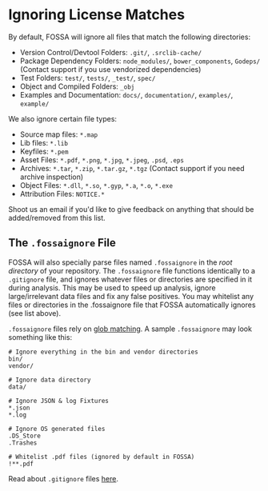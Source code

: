 # Ignoring License Matches

By default, FOSSA will ignore all files that match the following directories:

- Version Control/Devtool Folders: `.git/`, `.srclib-cache/` 
- Package Dependency Folders: `node_modules/`, `bower_components`, `Godeps/` (Contact support if you use vendorized dependencies)
- Test Folders: `test/`, `tests/`, `_test/`, `spec/`
- Object and Compiled Folders: `_obj`
- Examples and Documentation: `docs/`, `documentation/`, `examples/`, `example/`

We also ignore certain file types:

- Source map files: `*.map`
- Lib files: `*.lib`
- Keyfiles: `*.pem`
- Asset Files: `*.pdf`, `*.png`, `*.jpg`, `*.jpeg`, `.psd`, `.eps`
- Archives: `*.tar`, `*.zip`, `*.tar.gz`, `*.tgz` (Contact support if you need archive inspection)
- Object Files: `*.dll`, `*.so`, `*.gyp`, `*.a`, `*.o`, `*.exe`
- Attribution Files: `NOTICE.*`

Shoot us an email if you'd like to give feedback on anything that should be added/removed from this list.

## The `.fossaignore` File
  
FOSSA will also specially parse files named `.fossaignore` in the *root directory* of your repository.  The `.fossaignore` file functions identically to a `.gitignore` file, and ignores whatever files or directories are specified in it during analysis.  This may be used to speed up analysis, ignore large/irrelevant data files and fix any false positives. You may whitelist any files or directories in the .fossaignore file that FOSSA automatically ignores (see list above).

`.fossaignore` files rely on [glob matching](https://en.wikipedia.org/wiki/Glob_%28programming%29).  A sample `.fossaignore` may look something like this:

```
# Ignore everything in the bin and vendor directories
bin/
vendor/

# Ignore data directory
data/

# Ignore JSON & log Fixtures
*.json
*.log

# Ignore OS generated files 
.DS_Store
.Trashes

# Whitelist .pdf files (ignored by default in FOSSA)
!**.pdf
```

Read about `.gitignore` files [here](http://git-scm.com/docs/gitignore).